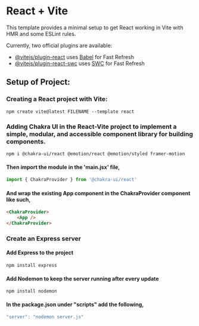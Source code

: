 # React + Vite

This template provides a minimal setup to get React working in Vite with HMR and some ESLint rules.

Currently, two official plugins are available:

- [@vitejs/plugin-react](https://github.com/vitejs/vite-plugin-react/blob/main/packages/plugin-react/README.md) uses [Babel](https://babeljs.io/) for Fast Refresh
- [@vitejs/plugin-react-swc](https://github.com/vitejs/vite-plugin-react-swc) uses [SWC](https://swc.rs/) for Fast Refresh

## Setup of Project:

### Creating a React project with Vite:

```
npm create vite@latest FILENAME --template react
```
### Adding Chakra UI in the React-Vite project to implement a simple, modular, and accessible component library for building components.

```
npm i @chakra-ui/react @emotion/react @emotion/styled framer-motion
```

#### Then import the module in the 'main.jsx' file,

```javascript
import { ChakraProvider } from '@chakra-ui/react'
```
#### And wrap the existing App component in the ChakraProvider component like such,


```HTML
<ChakraProvider>
    <App />
</ChakraProvider>
```

### Create an Express server

#### Add Express to the project
```
npm install express
```
#### Add Nodemon to keep the server running after every update
```
npm install nodemon
```
#### In the package.json under "scripts" add the following,
```javascript
"server": "nodemon server.js"
```